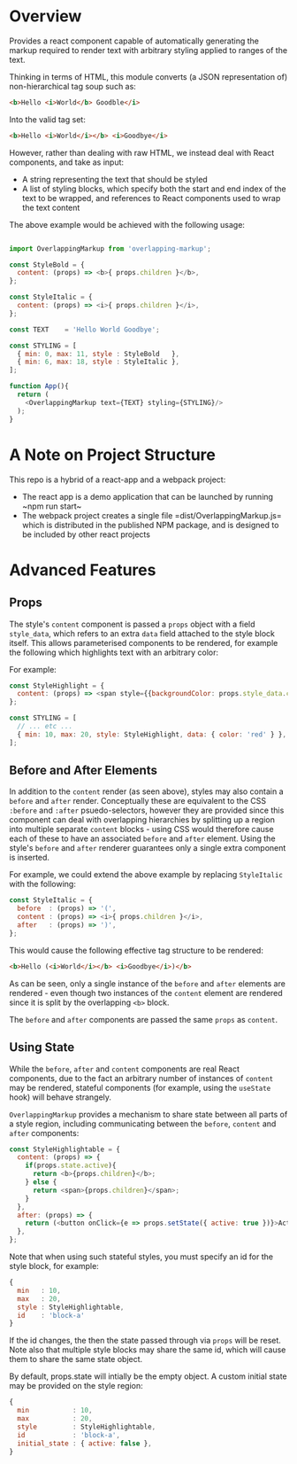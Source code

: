 # Overview

Provides a react component capable of automatically generating the markup required to render text with arbitrary styling applied to ranges of the text.

Thinking in terms of HTML, this module converts (a JSON representation of) non-hierarchical tag soup such as:

```html
<b>Hello <i>World</b> Goodble</i>
````

Into the valid tag set:

```html
<b>Hello <i>World</i></b> <i>Goodbye</i>
```

However, rather than dealing with raw HTML, we instead deal with React components, and take as input:

- A string representing the text that should be styled
- A list of styling blocks, which specify both the start and end index of the text to be wrapped, and references to React components used to wrap the text content

The above example would be achieved with the following usage:

```javascript

import OverlappingMarkup from 'overlapping-markup';

const StyleBold = {
  content: (props) => <b>{ props.children }</b>,
};

const StyleItalic = {
  content: (props) => <i>{ props.children }</i>,
};

const TEXT    = 'Hello World Goodbye';

const STYLING = [
  { min: 0, max: 11, style : StyleBold   },
  { min: 6, max: 18, style : StyleItalic },
];

function App(){
  return (
    <OverlappingMarkup text={TEXT} styling={STYLING}/>
  );
}
```

# A Note on Project Structure

This repo is a hybrid of a react-app and a webpack project:
- The react app is a demo application that can be launched by running ~npm run start~
- The webpack project creates a single file =dist/OverlappingMarkup.js= which is distributed in the published NPM package, and is designed to be included by other react projects

# Advanced Features

## Props

The style's `content` component is passed a `props` object with a field `style_data`, which refers to an extra `data` field attached to the style block itself. This allows parameterised components to be rendered, for example the following which highlights text with an arbitrary color:

For example:

```javascript
const StyleHighlight = {
  content: (props) => <span style={{backgroundColor: props.style_data.color}}> { props.children } </span>,
};

const STYLING = [
  // ... etc ...
  { min: 10, max: 20, style: StyleHighlight, data: { color: 'red' } },
];
```

## Before and After Elements

In addition to the `content` render (as seen above), styles may also contain a `before` and `after` render. Conceptually these are equivalent to the CSS `:before` and `:after` psuedo-selectors, however they are provided since this component can deal with overlapping hierarchies by splitting up a region into multiple separate `content` blocks - using CSS would therefore cause each of these to have an associated `before` and `after` element. Using the style's `before` and `after` renderer guarantees only a single extra component is inserted.

For example, we could extend the above example by replacing `StyleItalic` with the following:

```javascript
const StyleItalic = {
  before  : (props) => '(',
  content : (props) => <i>{ props.children }</i>,
  after   : (props) => ')',
};
```

This would cause the following effective tag structure to be rendered:

```html
<b>Hello (<i>World</i></b> <i>Goodbye</i>)</b>
```

As can be seen, only a single instance of the `before` and `after` elements are rendered - even though two instances of the `content` element are rendered since it is split by the overlapping `<b>` block.

The `before` and `after` components are passed the same `props` as `content`.

## Using State

While the `before`, `after` and `content` components are real React components, due to the fact an arbitrary number of instances of `content` may be rendered, stateful components (for example, using the `useState` hook) will behave strangely.

`OverlappingMarkup` provides a mechanism to share state between all parts of a style region, including communicating between the `before`, `content` and `after` components:

```javascript
const StyleHighlightable = {
  content: (props) => {
    if(props.state.active){
	  return <b>{props.children}</b>;
	} else {
	  return <span>{props.children}</span>;
	}
  },
  after: (props) => {
    return (<button onClick={e => props.setState({ active: true })}>Activate</button>),
  },
};
```

Note that when using such stateful styles, you must specify an id for the style block, for example:

```javascript
{
  min   : 10,
  max   : 20,
  style : StyleHighlightable,
  id    : 'block-a'
}
```

If the id changes, the then the state passed through via `props` will be reset. Note also that multiple style blocks may share the same id, which will cause them to share the same state object.

By default, props.state will intially be the empty object. A custom initial state may be provided on the style region:

```javascript
{
  min           : 10,
  max           : 20,
  style         : StyleHighlightable,
  id            : 'block-a',
  initial_state : { active: false },
}
```
